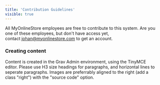 ```yaml
---
title: 'Contribution Guidelines'
visible: true
---
```


<p>All MyOnlineStore employees are free to contribute to this system. Are you one of these employees, but don't have access yet, contact&nbsp;<a href="mailto:johan@myonlinestore.com">johan@myonlinestore.com</a> to get an account.</p>
<h3 id="mcetoc_1ca5trk7i1">Creating content</h3>
<p>Content is created in the Grav Admin environment, using the TinyMCE editor. Please use H3 size headings for paragraphs, and horizontal lines to seperate paragraphs. Images are preferrably aligned to the right (add a class "right") with the "source code" option.</p>